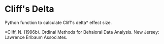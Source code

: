 # Cliff's Delta

Python function to calculate Cliff's delta* effect size.

*Cliff, N. (1996b). Ordinal Methods for Behaioral Data Analysis. New Jersey: Lawrence Erlbaum
Associates. 
